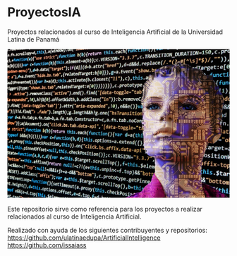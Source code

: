# ProyectosIA
Proyectos relacionados al curso de Inteligencia Artificial de la Universidad Latina de Panamá

![IA](artificial-intelligence-g5c29cdd48_1280.jpg)



Este repositorio sirve como referencia para los proyectos a realizar relacionados al curso de Inteligencia Artificial.

Realizado con ayuda de los siguientes contribuyentes y repositorios:
  https://github.com/ulatinaedupa/ArtificialIntelligence
  https://github.com/issaiass

